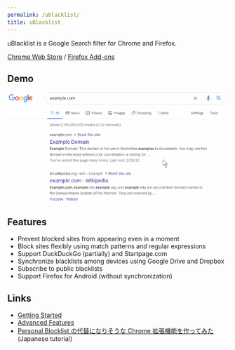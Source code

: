 ```yaml
---
permalink: /ublacklist/
title: uBlacklist
---
```


uBlacklist is a Google Search filter for Chrome and Firefox.

[Chrome Web Store](https://chrome.google.com/webstore/detail/ublacklist/pncfbmialoiaghdehhbnbhkkgmjanfhe/) / [Firefox Add-ons](https://addons.mozilla.org/en/firefox/addon/ublacklist/)


## Demo
![demo](/assets/images/ublacklist/demo.gif)


## Features
- Prevent blocked sites from appearing even in a moment
- Block sites flexibly using match patterns and regular expressions
- Support DuckDuckGo (partially) and Startpage.com
- Synchronize blacklists among devices using Google Drive and Dropbox
- Subscribe to public blacklists
- Support Firefox for Android (without synchronization)

## Links
- [Getting Started](./getting-started)
- [Advanced Features](./advanced-features)
- [Personal Blocklist の代替になりそうな Chrome 拡張機能を作ってみた](https://qiita.com/iorate/items/9ff65360fbdf4082476a) (Japanese tutorial)
